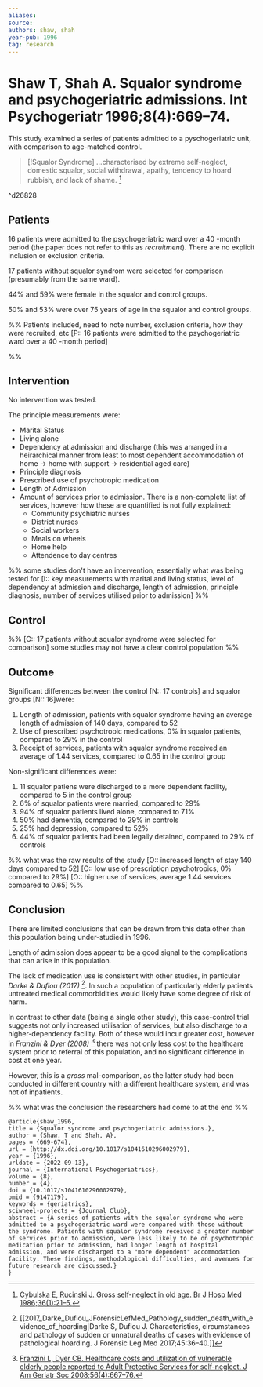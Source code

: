 ```yaml
---
aliases:
source:
authors: shaw, shah
year-pub: 1996
tag: research
---
```


# Shaw T, Shah A. Squalor syndrome and psychogeriatric admissions. Int Psychogeriatr 1996;8(4):669–74.

This study examined a series of patients admitted to a pyschogeriatric unit, with comparison to age-matched control.

> [!Squalor Syndrome]
> ...characterised by extreme self-neglect, domestic squalor, social withdrawal, apathy, tendency to hoard rubbish, and lack of shame. [^cybulska1986]

^d26828

[^cybulska1986]: [Cybulska E, Rucinski J. Gross self-neglect in old age. Br J Hosp Med 1986;36(1):21–5.](https://sciwheel.com/work/#/items/13594845/detail?collection=702106)

## Patients
16 patients were admitted to the psychogeriatric ward over a 40 -month period (the paper does not refer to this as *recruitment*). There are no explicit inclusion or exclusion criteria.

17 patients without squalor syndrom were selected for comparison (presumably from the same ward).

44% and 59% were female in the squalor and control groups.

50% and 53% were over 75 years of age in the squalor and control groups.

%% 
Patients included, need to note number, exclusion criteria, how they were recruited, etc
[P:: 16 patients were admitted to the psychogeriatric ward over a 40 -month period]

%% 

## Intervention 

No intervention was tested. 

The principle measurements were:
- Marital Status 
- Living alone
- Dependency at admission and discharge (this was arranged in a heirarchical manner from least to most dependent accommodation of home &rarr; home with support &rarr; residential aged care) 
- Principle diagnosis
- Prescribed use of psychotropic medication
- Length of Admission 
- Amount of services prior to admission. There is a non-complete list of services, however how these are quantified is not fully explained:
	- Community psychiatric nurses
	- District nurses
	- Social workers
	- Meals on wheels
	- Home help
	- Attendence to day centres 

%% 
some studies don't have an intervention, essentially what was being tested for
[I:: key measurements with marital and living status, level of dependency at admission and discharge, length of admission, principle diagnosis, number of services utilised prior to admission]
%%

## Control  

%% 
[C:: 17 patients without squalor syndrome were selected for comparison]
some studies may not have a clear control population 
%%

## Outcome  

Significant differences between the control [N:: 17 controls] and squalor groups [N:: 16]were:
1. Length of admission, patients with squalor syndrome having an average length of admission of 140 days, compared to 52  
2. Use of prescribed psychotropic medications, 0% in squalor patients, compared to 29% in the control
3. Receipt of services, patients with squalor syndrome received an average of 1.44 services, compared to 0.65 in the control group

Non-significant differences were:
1. 11 squalor patiens were discharged to a more dependent facility, compared to 5 in the control group 
2. 6% of squalor patients were married, compared to 29%
3. 94% of squalor patients lived alone, compared to 71% 
4. 50% had dementia, compared to 29% in controls
5. 25% had depression, compared to 52%
6. 44% of squalor patients had been legally detained, compared to 29% of controls

%% 
what was the raw results of the study
[O:: increased length of stay 140 days compared to 52]
[O:: low use of prescription psychotropics, 0% compared to 29%]
[O:: higher use of services, average 1.44 services compared to 0.65]
%%

## Conclusion  

There are limited conclusions that can be drawn from this data other than this population being under-studied in 1996. 

Length of admission does appear to be a good signal to the complications that can arise in this population. 

The lack of medication use is consistent with other studies, in particular *Darke & Duflou (2017)* [^darke2017]. In such a population of particularly elderly patients untreated medical commorbidities would likely have some degree of risk of harm.

[^darke2017]: [[2017_Darke_Duflou_JForensicLefMed_Pathology_sudden_death_with_evidence_of_hoarding|Darke S, Duflou J. Characteristics, circumstances and pathology of sudden or unnatural deaths of cases with evidence of pathological hoarding. J Forensic Leg Med 2017;45:36–40.]]

In contrast to other data (being a single other study), this case-control trial suggests not only increased utilisation of services, but also discharge to a higher-dependency facility. Both of these would incur greater cost, however in *Franzini & Dyer (2008)* [^franzini2008] there was not only less cost to the healthcare system prior to referral of this population, and no significant difference in cost at one year. 

[^franzini2008]: [Franzini L, Dyer CB. Healthcare costs and utilization of vulnerable elderly people reported to Adult Protective Services for self-neglect. J Am Geriatr Soc 2008;56(4):667–76.](https://sciwheel.com/work/#/items/1757436/detail?collection=702106)

However, this is a *gross* mal-comparison, as the latter study had been conducted in different country with a different healthcare system, and was not of inpatients. 

%% what was the conclusion the researchers had come to at the end %%

```
@article{shaw_1996,
title = {Squalor syndrome and psychogeriatric admissions.},
author = {Shaw, T and Shah, A},
pages = {669-674},
url = {http://dx.doi.org/10.1017/s1041610296002979},
year = {1996},
urldate = {2022-09-13},
journal = {International Psychogeriatrics},
volume = {8},
number = {4},
doi = {10.1017/s1041610296002979},
pmid = {9147179},
keywords = {geriatrics},
sciwheel-projects = {Journal Club},
abstract = {A series of patients with the squalor syndrome who were admitted to a psychogeriatric ward were compared with those without the syndrome. Patients with squalor syndrome received a greater number of services prior to admission, were less likely to be on psychotropic medication prior to admission, had longer length of hospital admission, and were discharged to a "more dependent" accommodation facility. These findings, methodological difficulties, and avenues for future research are discussed.}
}
```

